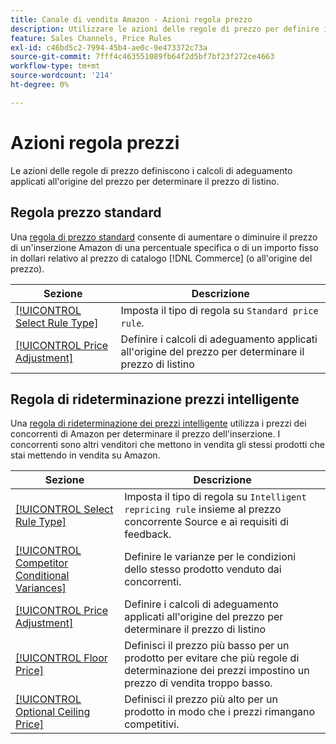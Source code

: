 ```yaml
---
title: Canale di vendita Amazon - Azioni regola prezzo
description: Utilizzare le azioni delle regole di prezzo per definire i calcoli di adeguamento applicati all'origine del prezzo per determinare il prezzo di listino di Amazon.
feature: Sales Channels, Price Rules
exl-id: c46bd5c2-7994-45b4-ae0c-9e473372c73a
source-git-commit: 7fff4c463551089fb64f2d5bf7bf23f272ce4663
workflow-type: tm+mt
source-wordcount: '214'
ht-degree: 0%

---
```


# Azioni regola prezzi

Le azioni delle regole di prezzo definiscono i calcoli di adeguamento applicati all&#39;origine del prezzo per determinare il prezzo di listino.

## Regola prezzo standard

Una [regola di prezzo standard](./standard-price-rules.md) consente di aumentare o diminuire il prezzo di un&#39;inserzione Amazon di una percentuale specifica o di un importo fisso in dollari relativo al prezzo di catalogo [!DNL Commerce] (o all&#39;origine del prezzo).

| Sezione | Descrizione |
|------------------------------------------------------------|--------------------------------------------------------------------------------------------------------|
| [[!UICONTROL Select Rule Type]](./standard-price-rules.md) | Imposta il tipo di regola su `Standard price rule`. |
| [[!UICONTROL Price Adjustment]](./standard-price-rules.md) | Definire i calcoli di adeguamento applicati all&#39;origine del prezzo per determinare il prezzo di listino |

## Regola di rideterminazione prezzi intelligente

Una [regola di rideterminazione dei prezzi intelligente](./intelligent-repricing-rules.md) utilizza i prezzi dei concorrenti di Amazon per determinare il prezzo dell&#39;inserzione. I concorrenti sono altri venditori che mettono in vendita gli stessi prodotti che stai mettendo in vendita su Amazon.

| Sezione | Descrizione |
|----------------------------------------------------------------------------------------|----------------------------------------------------------------------------------------------------------------------|
| [[!UICONTROL Select Rule Type]](./intelligent-repricing-rules.md) | Imposta il tipo di regola su `Intelligent repricing rule` insieme al prezzo concorrente Source e ai requisiti di feedback. |
| [[!UICONTROL Competitor Conditional Variances]](./competitor-conditional-variances.md) | Definire le varianze per le condizioni dello stesso prodotto venduto dai concorrenti. |
| [[!UICONTROL Price Adjustment]](./price-adjustment.md) | Definire i calcoli di adeguamento applicati all&#39;origine del prezzo per determinare il prezzo di listino |
| [[!UICONTROL Floor Price]](./floor-price.md) | Definisci il prezzo più basso per un prodotto per evitare che più regole di determinazione dei prezzi impostino un prezzo di vendita troppo basso. |
| [[!UICONTROL Optional Ceiling Price]](./optional-ceiling-price.md) | Definisci il prezzo più alto per un prodotto in modo che i prezzi rimangano competitivi. |
